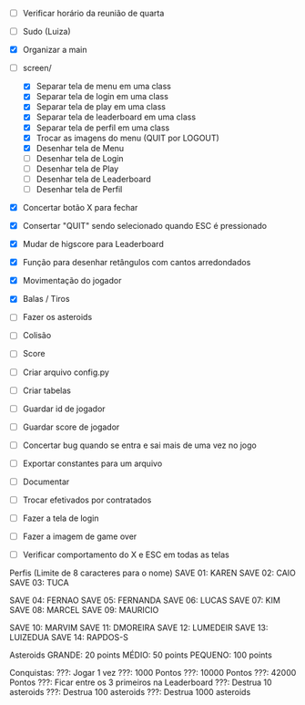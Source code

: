 - [ ] Verificar horário da reunião de quarta
- [ ] Sudo (Luiza)
- [X] Organizar a main

- [ ] screen/
  - [X] Separar tela de menu em uma class
  - [X] Separar tela de login em uma class
  - [X] Separar tela de play em uma class
  - [X] Separar tela de leaderboard em uma class
  - [X] Separar tela de perfil em uma class
  - [X] Trocar as imagens do menu (QUIT por LOGOUT)
  - [X] Desenhar tela de Menu
  - [ ] Desenhar tela de Login
  - [ ] Desenhar tela de Play
  - [ ] Desenhar tela de Leaderboard
  - [ ] Desenhar tela de Perfil

- [X] Concertar botão X para fechar
- [X] Consertar "QUIT" sendo selecionado quando ESC é pressionado
- [X] Mudar de higscore para Leaderboard
- [X] Função para desenhar retângulos com cantos arredondados
- [X] Movimentação do jogador
- [X] Balas / Tiros
- [ ] Fazer os asteroids
- [ ] Colisão
- [ ] Score
- [ ] Criar arquivo config.py
- [ ] Criar tabelas
- [ ] Guardar id de jogador
- [ ] Guardar score de jogador
- [ ] Concertar bug quando se entra e sai mais de uma vez no jogo

- [ ] Exportar constantes para um arquivo

- [ ] Documentar
- [ ] Trocar efetivados por contratados
- [ ] Fazer a tela de login
- [ ] Fazer a imagem de game over
- [ ] Verificar comportamento do X e ESC em todas as telas

Perfis (Limite de 8 caracteres para o nome)
SAVE 01: KAREN
SAVE 02: CAIO
SAVE 03: TUCA

SAVE 04: FERNAO
SAVE 05: FERNANDA
SAVE 06: LUCAS
SAVE 07: KIM
SAVE 08: MARCEL
SAVE 09: MAURICIO

SAVE 10: MARVIM
SAVE 11: DMOREIRA
SAVE 12: LUMEDEIR
SAVE 13: LUIZEDUA
SAVE 14: RAPDOS-S



Asteroids
GRANDE: 20 points
MÉDIO: 50 points
PEQUENO: 100 points


Conquistas:
???: Jogar 1 vez
???: 1000 Pontos
???: 10000 Pontos
???: 42000 Pontos
???: Ficar entre os 3 primeiros na Leaderboard
???: Destrua 10 asteroids
???: Destrua 100 asteroids
???: Destrua 1000 asteroids
